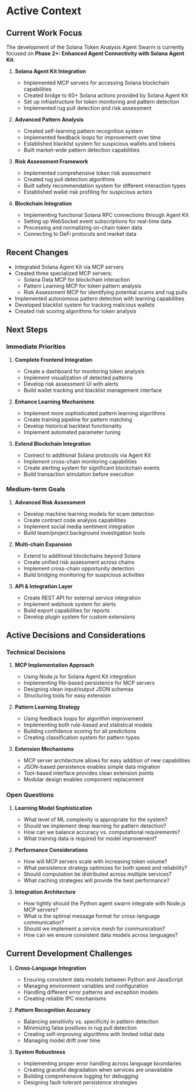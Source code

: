 # Active Context

## Current Work Focus

The development of the Solana Token Analysis Agent Swarm is currently focused on **Phase 2+: Enhanced Agent Connectivity with Solana Agent Kit**:

1. **Solana Agent Kit Integration**
   - Implemented MCP servers for accessing Solana blockchain capabilities
   - Created bridge to 60+ Solana actions provided by Solana Agent Kit
   - Set up infrastructure for token monitoring and pattern detection
   - Implemented rug pull detection and risk assessment

2. **Advanced Pattern Analysis**
   - Created self-learning pattern recognition system
   - Implemented feedback loops for improvement over time
   - Established blacklist system for suspicious wallets and tokens
   - Built market-wide pattern detection capabilities

3. **Risk Assessment Framework**
   - Implemented comprehensive token risk assessment
   - Created rug pull detection algorithms
   - Built safety recommendation system for different interaction types
   - Established wallet risk profiling for suspicious actors

4. **Blockchain Integration**
   - Implementing functional Solana RPC connections through Agent Kit
   - Setting up WebSocket event subscriptions for real-time data
   - Processing and normalizing on-chain token data
   - Connecting to DeFi protocols and market data

## Recent Changes

- Integrated Solana Agent Kit via MCP servers
- Created three specialized MCP servers:
  - Solana Data MCP for blockchain interaction
  - Pattern Learning MCP for token pattern analysis
  - Risk Assessment MCP for identifying potential scams and rug pulls
- Implemented autonomous pattern detection with learning capabilities
- Developed blacklist system for tracking malicious wallets
- Created risk scoring algorithms for token analysis

## Next Steps

### Immediate Priorities

1. **Complete Frontend Integration**
   - Create a dashboard for monitoring token analysis
   - Implement visualization of detected patterns
   - Develop risk assessment UI with alerts
   - Build wallet tracking and blacklist management interface

2. **Enhance Learning Mechanisms**
   - Implement more sophisticated pattern learning algorithms
   - Create training pipeline for pattern matching
   - Develop historical backtest functionality
   - Implement automated parameter tuning

3. **Extend Blockchain Integration**
   - Connect to additional Solana protocols via Agent Kit
   - Implement cross-chain monitoring capabilities
   - Create alerting system for significant blockchain events
   - Build transaction simulation before execution

### Medium-term Goals

1. **Advanced Risk Assessment**
   - Develop machine learning models for scam detection
   - Create contract code analysis capabilities
   - Implement social media sentiment integration
   - Build team/project background investigation tools

2. **Multi-chain Expansion**
   - Extend to additional blockchains beyond Solana
   - Create unified risk assessment across chains
   - Implement cross-chain opportunity detection
   - Build bridging monitoring for suspicious activities

3. **API & Integration Layer**
   - Create REST API for external service integration
   - Implement webhook system for alerts
   - Build export capabilities for reports
   - Develop plugin system for custom extensions

## Active Decisions and Considerations

### Technical Decisions

1. **MCP Implementation Approach**
   - Using Node.js for Solana Agent Kit integration
   - Implementing file-based persistence for MCP servers
   - Designing clean input/output JSON schemas
   - Structuring tools for easy extension

2. **Pattern Learning Strategy**
   - Using feedback loops for algorithm improvement
   - Implementing both rule-based and statistical models
   - Building confidence scoring for all predictions
   - Creating classification system for pattern types

3. **Extension Mechanisms**
   - MCP server architecture allows for easy addition of new capabilities
   - JSON-based persistence enables simple data migration
   - Tool-based interface provides clean extension points
   - Modular design enables component replacement

### Open Questions

1. **Learning Model Sophistication**
   - What level of ML complexity is appropriate for the system?
   - Should we implement deep learning for pattern detection?
   - How can we balance accuracy vs. computational requirements?
   - What training data is required for model improvement?

2. **Performance Considerations**
   - How will MCP servers scale with increasing token volume?
   - What persistence strategy optimizes for both speed and reliability?
   - Should computation be distributed across multiple services?
   - What caching strategies will provide the best performance?

3. **Integration Architecture**
   - How tightly should the Python agent swarm integrate with Node.js MCP servers?
   - What is the optimal message format for cross-language communication?
   - Should we implement a service mesh for communication?
   - How can we ensure consistent data models across languages?

## Current Development Challenges

1. **Cross-Language Integration**
   - Ensuring consistent data models between Python and JavaScript
   - Managing environment variables and configuration
   - Handling different error patterns and exception models
   - Creating reliable IPC mechanisms

2. **Pattern Recognition Accuracy**
   - Balancing sensitivity vs. specificity in pattern detection
   - Minimizing false positives in rug pull detection
   - Creating self-improving algorithms with limited initial data
   - Managing model drift over time

3. **System Robustness**
   - Implementing proper error handling across language boundaries
   - Creating graceful degradation when services are unavailable
   - Building comprehensive logging for debugging
   - Designing fault-tolerant persistence strategies
